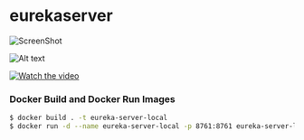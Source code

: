 # eurekaserver


![ScreenShot](https://github.com/Hackathon-ChatGPT-NTTDATA/chatgpt-whisper-spring-boot/blob/master/singularidad/src/main/resources/fotocreador/Arquitectura%20hackathon%20nttdata%20singularidad.drawio.png) 

![Alt text](https://github.com/Hackathon-ChatGPT-NTTDATA/respuestas/blob/master/Hackathon-ChatGPT-NTTDATA-Arquitectura.drawio.png "Optional title")

[![Watch the video](https://avatars.githubusercontent.com/u/129013697?s=400&u=ef6d4d2c824cf0c5b5b85f6f44028c3ab9e9c057&v=4)](https://www.youtube.com/watch?v=JT64nV9UEZE&ab_channel=NTTDATALATAM)


### Docker Build and Docker Run Images
```bash
$ docker build . -t eureka-server-local
$ docker run -d --name eureka-server-local -p 8761:8761 eureka-server-local
```
